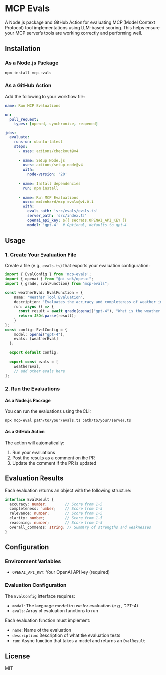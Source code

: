 # MCP Evals

A Node.js package and GitHub Action for evaluating MCP (Model Context Protocol) tool implementations using LLM-based scoring. This helps ensure your MCP server's tools are working correctly and performing well.

## Installation

### As a Node.js Package

```bash
npm install mcp-evals
```

### As a GitHub Action

Add the following to your workflow file:

```yaml
name: Run MCP Evaluations

on:
  pull_request:
    types: [opened, synchronize, reopened]

jobs:
  evaluate:
    runs-on: ubuntu-latest
    steps:
      - uses: actions/checkout@v4
      
      - name: Setup Node.js
        uses: actions/setup-node@v4
        with:
          node-version: '20'
          
      - name: Install dependencies
        run: npm install
        
      - name: Run MCP Evaluations
        uses: mclenhard/mcp-evals@v1.0.1
        with:
          evals_path: 'src/evals/evals.ts'
          server_path: 'src/index.ts'
          openai_api_key: ${{ secrets.OPENAI_API_KEY }}
          model: 'gpt-4'  # Optional, defaults to gpt-4
```

## Usage

### 1. Create Your Evaluation File


Create a file (e.g., `evals.ts`) that exports your evaluation configuration:

```typescript
import { EvalConfig } from 'mcp-evals';
import { openai } from "@ai-sdk/openai";
import { grade, EvalFunction} from "mcp-evals";

const weatherEval: EvalFunction = {
    name: 'Weather Tool Evaluation',
    description: 'Evaluates the accuracy and completeness of weather information retrieval',
    run: async () => {
      const result = await grade(openai("gpt-4"), "What is the weather in New York?");
      return JSON.parse(result);
    }
};
const config: EvalConfig = {
    model: openai("gpt-4"),
    evals: [weatherEval]
  };
  
  export default config;
  
  export const evals = [
    weatherEval,
    // add other evals here
]; 
```

### 2. Run the Evaluations

#### As a Node.js Package

You can run the evaluations using the CLI:

```bash
npx mcp-eval path/to/your/evals.ts path/to/your/server.ts
```

#### As a GitHub Action

The action will automatically:
1. Run your evaluations
2. Post the results as a comment on the PR
3. Update the comment if the PR is updated

## Evaluation Results

Each evaluation returns an object with the following structure:

```typescript
interface EvalResult {
  accuracy: number;        // Score from 1-5
  completeness: number;    // Score from 1-5
  relevance: number;       // Score from 1-5
  clarity: number;         // Score from 1-5
  reasoning: number;       // Score from 1-5
  overall_comments: string; // Summary of strengths and weaknesses
}
```

## Configuration

### Environment Variables

- `OPENAI_API_KEY`: Your OpenAI API key (required)

### Evaluation Configuration

The `EvalConfig` interface requires:

- `model`: The language model to use for evaluation (e.g., GPT-4)
- `evals`: Array of evaluation functions to run

Each evaluation function must implement:

- `name`: Name of the evaluation
- `description`: Description of what the evaluation tests
- `run`: Async function that takes a model and returns an `EvalResult`

## License

MIT 